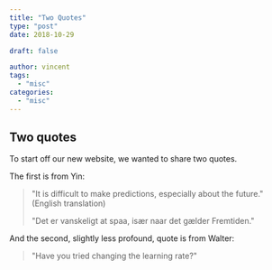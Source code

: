 ```yaml
---
title: "Two Quotes"
type: "post"
date: 2018-10-29

draft: false

author: vincent
tags: 
  - "misc"
categories:
  - "misc"
---
```


## Two quotes

To start off our new website, we wanted to share two quotes. 

The first is from Yin:

> "It is difficult to make predictions, especially about the future." (English translation)
> 
> "Det er vanskeligt at spaa, især naar det gælder Fremtiden."


And the second, slightly less profound, quote is from Walter:

> "Have you tried changing the learning rate?"
